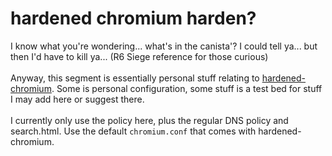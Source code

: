 # hardened chromium harden?

I know what you're wondering... what's in the canista'? I could tell ya... but then I'd have to kill ya... (R6 Siege reference for those curious)
\
\
Anyway, this segment is essentially personal stuff relating to [hardened-chromium](https://github.com/secureblue/hardened-chromium/). Some is personal configuration, some stuff is a test bed for stuff I may add here or suggest there.
\
\
I currently only use the policy here, plus the regular DNS policy and search.html. Use the default `chromium.conf` that comes with hardened-chromium.